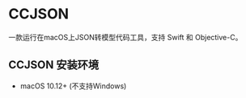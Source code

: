 # CCJSON
一款运行在macOS上JSON转模型代码工具，支持 Swift 和 Objective-C。


## CCJSON 安装环境
- macOS 10.12+ (不支持Windows)